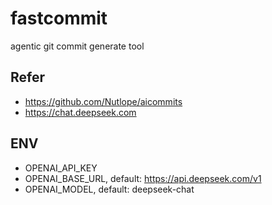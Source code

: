 # fastcommit
agentic git commit generate tool

## Refer

- https://github.com/Nutlope/aicommits
- https://chat.deepseek.com

## ENV
- OPENAI_API_KEY
- OPENAI_BASE_URL, default: https://api.deepseek.com/v1
- OPENAI_MODEL, default: deepseek-chat

